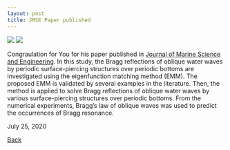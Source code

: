 ```yaml
---
layout: post
title: JMSE Paper published
---
```

<img src="https://raw.githubusercontent.com/FiniteTsai/FiniteTsai.github.io/master/images/posts/You.png">

<img src="https://raw.githubusercontent.com/FiniteTsai/FiniteTsai.github.io/master/images/posts/You2.png">

Congraulation for You for his paper published in [Journal of Marine Science and Engineering](https://www.mdpi.com/2077-1312/8/7/522). In this study, the Bragg reflections of oblique water waves by periodic surface-piercing structures over periodic bottoms are investigated using the eigenfunction matching method (EMM). The proposed EMM is validated by several examples in the literature. Then, the method is applied to solve Bragg reflections of oblique water waves by various surface-piercing structures over periodic bottoms. From the numerical experiments, Bragg’s law of oblique waves was used to predict the occurrences of Bragg resonance.

July 25, 2020

[Back](https://finitetsai.github.io/)
